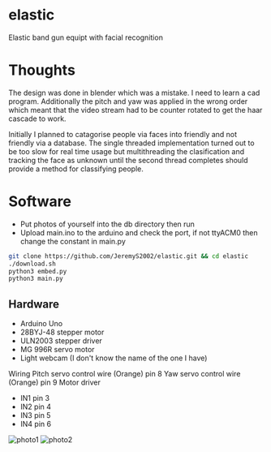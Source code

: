 # elastic
Elastic band gun equipt with facial recognition

# Thoughts
The design was done in blender which was a mistake. I need to learn a cad program. Additionally the pitch and yaw was applied in the wrong order which meant that the video stream had to be counter rotated to get the haar cascade to work.

Initially I planned to catagorise people via faces into friendly and not friendly via a database. The single threaded implementation turned out to be too slow for real time usage but multithreading the clasification and tracking the face as unknown until the second thread completes should provide a method for classifying people.

# Software
- Put photos of yourself into the db directory then run
- Upload main.ino to the arduino and check the port, if not ttyACM0 then change the constant in main.py
```bash
git clone https://github.com/JeremyS2002/elastic.git && cd elastic
./download.sh
python3 embed.py
python3 main.py
```

## Hardware
- Arduino Uno
- 28BYJ-48 stepper motor
- ULN2003 stepper driver
- MG 996R servo motor
- Light webcam (I don't know the name of the one I have)

Wiring
Pitch servo control wire (Orange) pin 8
Yaw servo control wire (Orange) pin 9
Motor driver 
- IN1 pin 3
- IN2 pin 4
- IN3 pin 5
- IN4 pin 6

![photo1](/images/IMG_20210521_181749.jpg)
![photo2](/images/IMG_20210521_181752.jpg)

